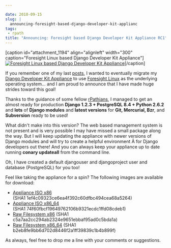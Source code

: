 ```yaml
---

date: 2010-09-15
slug: |
  announcing-foresight-based-django-developer-kit-applianc
tags:
 - rpath
title: "Announcing: Foresight based Django Developer Kit Appliance RC1"
---
```


\[caption id="attachment_1194" align="alignleft" width="300"
caption="Foresight Linux based Django Developer Kit
Appliance"\][![Foresight Linux based Django Developer Kit
Appliance](http://www.ogmaciel.com/wp-content/uploads/2010/09/Screenshot-QEMU-300x225.png)](http://www.ogmaciel.com/wp-content/uploads/2010/09/Screenshot-QEMU.png)\[/caption\]

If you remember one of my last [posts](http://www.ogmaciel.com/?p=1187),
I wanted to eventually migrate my [Django Developer Kit
Appliance](http://bit.ly/byzBLV) to use [Foresight
Linux](http://foresightlinux.org) as the underlying operating system...
and I am proud to announce that I have made huge strides toward this
goal!

Thanks to the guidance of some fellow [rPathians](http://www.rpath.com),
I managed to get an almost ready for production **Django 1.2.3 +
PostgreSQL 8.4 + Python 2.6.2** and **lots** of **Django modules** and
**latest versions** for **Git, Mercurial, Bzr**, and **Subversion**
ready to be used!

What didn't make into this version? The web based management system is
not present and is very possible I may have missed a small package along
the way. But I will keep updating the appliance with newer versions of
Django modules and will try to create a helpful environment Â for Django
developers out there! And you can always keep your appliance up to date
running **conary updateall** from the command line.

Oh, I have created a default djangouser and djangoproject user and
database (PostgreSQL) for you too!

Feel like taking the appliance for a spin? The following images are
available for download:

-   [Appliance ISO
    x86](https://www.rpath.org/downloadImage?fileId=42149&urlType=0)
    (SHA1 1ef4c09323ce6ea4f392c60dfbc494cea68a5264)
-   [Appliance ISO
    x86_64](https://www.rpath.org/downloadImage?fileId=42153&urlType=0)
    (SHA1 74f60fbcf19649762106b9321ecdc1ffd08cdeb1)
-   [Raw Filesystem
    x86](https://www.rpath.org/downloadImage?fileId=42152&urlType=0)
    (SHA1 c5a7aa2cc294ab2324e9651ebbaf95ad0c5bda1a)
-   [Raw Filesystem
    x86_64](https://www.rpath.org/downloadImage?fileId=42148&urlType=0)
    (SHA1 b2eb8fe9bb6d702d8446f2a1ff39839c1b4b899f)

As always, feel free to drop me a line with your comments or
suggestions.
